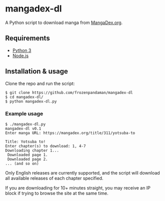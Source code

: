 # mangadex-dl

A Python script to download manga from [MangaDex.org](https://mangadex.org).

## Requirements
  * [Python 3](https://www.python.org/downloads/)
  * [Node.js](https://nodejs.org/en/download/package-manager/)

## Installation & usage
Clone the repo and run the script:
```
$ git clone https://github.com/frozenpandaman/mangadex-dl
$ cd mangadex-dl/
$ python mangadex-dl.py
```

### Example usage
```
$ ./mangadex-dl.py 
mangadex-dl v0.1
Enter manga URL: https://mangadex.org/title/311/yotsuba-to

Title: Yotsuba to!
Enter chapter(s) to download: 1, 4-7
Downloading chapter 1...
 Downloaded page 1.
 Downloaded page 2.
... (and so on)
```

Only English releases are currently supported, and the script will download all available releases of each chapter specified.

If you are downloading for 10+ minutes straight, you may receive an IP block if trying to browse the site at the same time.